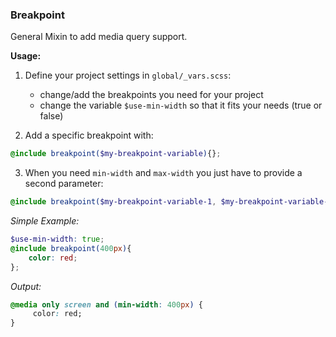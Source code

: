 ### Breakpoint

General Mixin to add media query support. 

**Usage:**

1. Define your project settings in `global/_vars.scss`:
	- change/add the breakpoints you need for your project
	- change the variable `$use-min-width` so that it fits your needs (true or false)

2. Add a specific breakpoint with:
``` scss
@include breakpoint($my-breakpoint-variable){};
```

3. When you need `min-width` and `max-width` you just have to provide a second parameter:
``` scss
@include breakpoint($my-breakpoint-variable-1, $my-breakpoint-variable-2){};
```

_Simple Example:_

``` scss
$use-min-width: true;
@include breakpoint(400px){
	color: red;
};
```

_Output:_

``` css
@media only screen and (min-width: 400px) {
	 color: red;
}
```